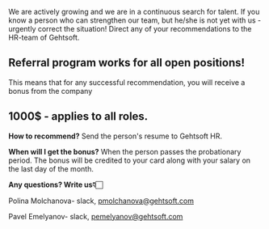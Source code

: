 We are actively growing and we are in a continuous search for talent. If you know a person who can strengthen our team, but he/she is not yet with us - urgently correct the situation!
Direct any of your recommendations to the HR-team of Gehtsoft.
			
## Referral program works for all open positions!
This means that for any successful recommendation, you will receive a bonus from the company	
			
## 1000$ - applies to all roles.

**How to recommend?**
Send the person's resume to Gehtsoft HR.

**When will I get the bonus?**
When the person passes the probationary period.
The bonus will be credited to your card along with your salary on the last day of the month.


**Any questions? Write us👇🏻**

Polina Molchanova- slack, pmolchanova@gehtsoft.com
>
Pavel Emelyanov- slack, pemelyanov@gehtsoft.com
